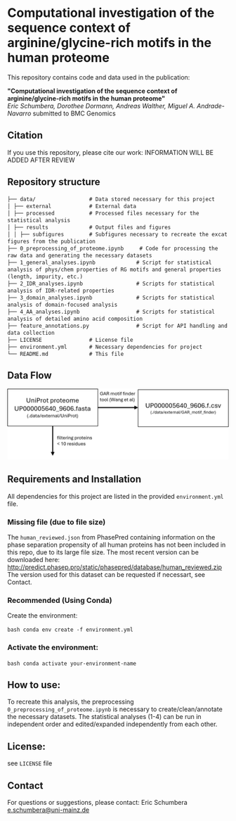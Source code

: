 # Computational investigation of the sequence context of arginine/glycine-rich motifs in the human proteome

This repository contains code and data used in the publication:

**"Computational investigation of the sequence context of arginine/glycine-rich motifs in the human proteome"**  
*Eric Schumbera, Dorothee Dormann, Andreas Walther, Miguel A. Andrade-Navarro*
submitted to BMC Genomics 

## Citation

If you use this repository, please cite our work:
INFORMATION WILL BE ADDED AFTER REVIEW

## Repository structure
```
├── data/                 # Data stored necessary for this project
│ ├── external            # External data
│ ├── processed           # Processed files necessary for the statistical analysis
│ ├── results             # Output files and figures
│ │ ├── subfigures        # Subfigures necessary to recreate the excat figures from the publication
├── 0_preprocessing_of_proteome.ipynb     # Code for processing the raw data and generating the necessary datasets
├── 1_general_analyses.ipynb             # Script for statistical analysis of phys/chem properties of RG motifs and general properties (length, impurity, etc.)
├── 2_IDR_analyses.ipynb                 # Scripts for statistical analysis of IDR-related properties
├── 3_domain_analyses.ipynb              # Scripts for statistical analysis of domain-focused analysis
├── 4_AA_analyses.ipynb                  # Scripts for statistical analysis of detailed amino acid composition
├── feature_annotations.py               # Script for API handling and data collection
├── LICENSE               # License file
├── environment.yml       # Necessary dependencies for project
└── README.md             # This file
```
## Data Flow

![Dataflow Diagram](docs/Picture1.png)

## Requirements and Installation

All dependencies for this project are listed in the provided `environment.yml` file.

### Missing file (due to file size)

The `human_reviewed.json` from PhasePred containing information on the phase separation propensity of all human proteins has not been included in this repo, due to its large file size.
The most recent version can be downloaded here: http://predict.phasep.pro/static/phasepred/database/human_reviewed.zip
The version used for this dataset can be requested if necessart, see Contact.

### Recommended (Using Conda)

Create the environment:

```bash conda env create -f environment.yml ```

### Activate the environment:

```bash conda activate your-environment-name ```

## How to use:

To recreate this analysis, the preprocessing `0_preprocessing_of_proteome.ipynb` is necessary to create/clean/annotate the necessary datasets. The statistical analyses (1-4) can be run in independent order and edited/expanded independently from each other.

## License:

see `LICENSE` file

## Contact

For questions or suggestions, please contact:
Eric Schumbera
e.schumbera@uni-mainz.de